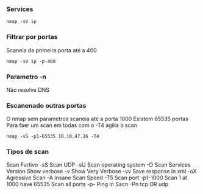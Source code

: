 ### Services

```
nmap -sV ip
```
### Filtrar por portas
Scaneia da primeira porta até a 400
```
nmap -sV ip -p-400
```

### Parametro -n
Não resolve DNS

### Escanenado outras portas
O nmap sem parametros scaneia até a porta 1000
Existem 65535 portas
Para faer um scan em todas com o -T4 agilia o scan
```
nmap -sS -p1-65535 10.10.47.26 -T4
```

### Tipos de scan
Scan Furtivo -sS
Scan UDP -sU
Scan operating system -O
Scan Services Version
Show verbose -v
Show Very Verbose -vv
Save response in xml -oX
Agressive Scan -A
Insane Scan Speed -T5
Scan port -p1-1000  Scan 1 at 1000 have 65535
Scan all ports -p-
Ping in Sacn -Pn
tcp OR udp


